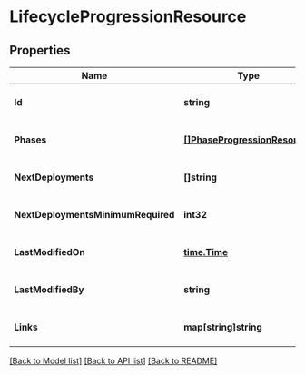 # LifecycleProgressionResource

## Properties
Name | Type | Description | Notes
------------ | ------------- | ------------- | -------------
**Id** | **string** |  | [optional] [default to null]
**Phases** | [**[]PhaseProgressionResource**](PhaseProgressionResource.md) |  | [optional] [default to null]
**NextDeployments** | **[]string** |  | [optional] [default to null]
**NextDeploymentsMinimumRequired** | **int32** |  | [optional] [default to null]
**LastModifiedOn** | [**time.Time**](time.Time.md) |  | [optional] [default to null]
**LastModifiedBy** | **string** |  | [optional] [default to null]
**Links** | **map[string]string** |  | [optional] [default to null]

[[Back to Model list]](../README.md#documentation-for-models) [[Back to API list]](../README.md#documentation-for-api-endpoints) [[Back to README]](../README.md)


